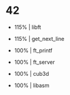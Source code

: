# 42

- 115% | libft

- 115% | get_next_line

- 100% | ft_printf

- 100% | ft_server

- 100% | cub3d

- 100% | libasm

